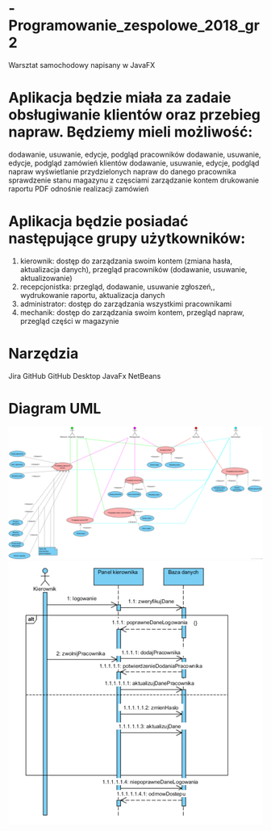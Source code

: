 # -Programowanie_zespolowe_2018_gr2

Warsztat samochodowy napisany w JavaFX

# Aplikacja będzie miała za zadaie obsługiwanie klientów oraz przebieg napraw. Będziemy mieli możliwość:
dodawanie, usuwanie, edycje, podgląd pracowników
dodawanie, usuwanie, edycje, podgląd zamówień klientów
dodawanie, usuwanie, edycje, podgląd napraw
wyświetlanie przydzielonych napraw do danego pracownika
sprawdzenie stanu magazynu z częsciami
zarządzanie kontem
drukowanie raportu PDF odnośnie realizacji zamówień

# Aplikacja będzie posiadać następujące grupy użytkowników:
1. kierownik: dostęp do zarządzania swoim kontem (zmiana hasła, aktualizacja danych), przegląd pracowników (dodawanie, usuwanie, aktualizowanie)
1. recepcjonistka: przegląd, dodawanie, usuwanie zgłoszeń,, wydrukowanie raportu, aktualizacja danych
1. administrator: dostęp do zarządzania wszystkimi pracownikami
1. mechanik: dostęp do zarządzania swoim kontem, przegląd napraw, przegląd części w magazynie

# Narzędzia

Jira
GitHub
GitHub Desktop
JavaFx
NetBeans

# Diagram UML

<img src="Diagram UML przypadkow uzycia.png">
<img src="kier.png">
